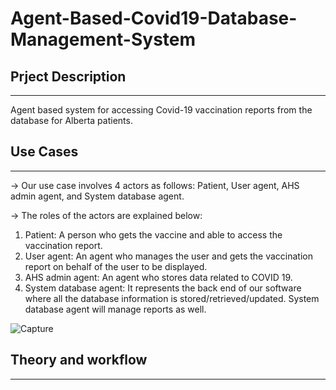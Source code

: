 # Agent-Based-Covid19-Database-Management-System

## Prject Description
----------------------
Agent based system for accessing Covid-19 vaccination reports from the database for Alberta patients.

  
## Use Cases
----------------------
-> Our use case involves 4 actors as follows: Patient, User agent, AHS admin agent, and System database agent.

-> The roles of the actors are explained below:
   
   1) Patient: A person who gets the vaccine and able to access the vaccination report.
   2) User agent: An agent who manages the user and gets the vaccination report on behalf of the user to be displayed. 
   3) AHS admin agent: An agent who stores data related to COVID 19.
   4) System database agent: It represents the back end of our software where all the database information is stored/retrieved/updated. System database agent will manage reports                                as well.

![Capture](https://user-images.githubusercontent.com/24715827/136296510-0e911c1d-2d1a-48b8-8fc3-81cbdae2f5c9.PNG)


## Theory and workflow
----------------------


## 
